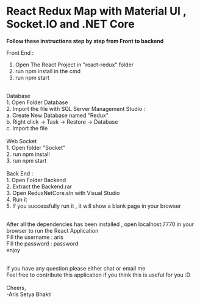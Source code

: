 # React Redux Map with Material UI , Socket.IO and .NET Core

<strong>Follow these instructions step by step from Front to backend</strong> <br>

Front End : <br>
1. Open The React Project in "react-redux" folder <br>
2. run npm install in the cmd <br>
3. run npm start  <br>
 <br>
Database <br>
1. Open Folder Database <br>
2. Import the file with SQL Server Management Studio : <br>
	a. Create New Database named "Redux" <br>
	b. Right click -> Task -> Restore -> Database <br>
	c. Import the file <br>
 <br>
Web Socket  <br>
1. Open folder "Socket" <br>
2. run npm install <br>
3. run npm start <br>
	 <br>
Back End : <br>
1. Open Folder Backend <br>
2. Extract the Backend.rar <br>
3. Open ReduxNetCore.sln with Visual Studio <br>
4. Run it <br>
5. If you successfully run it , it will show a blank page in your browser <br>
 <br>

After all the dependencies has been installed , open localhost:7770 in your browser to run the React Application <br>
Fill the username : aris <br>
Fill the password : password <br>
enjoy <br>
 <br>

If you have any question please either chat or email me  <br>
Feel free to contribute this application if you think this is useful for you :D <br>
 <br>
Cheers, <br>
	-Aris Setya Bhakti <br>

